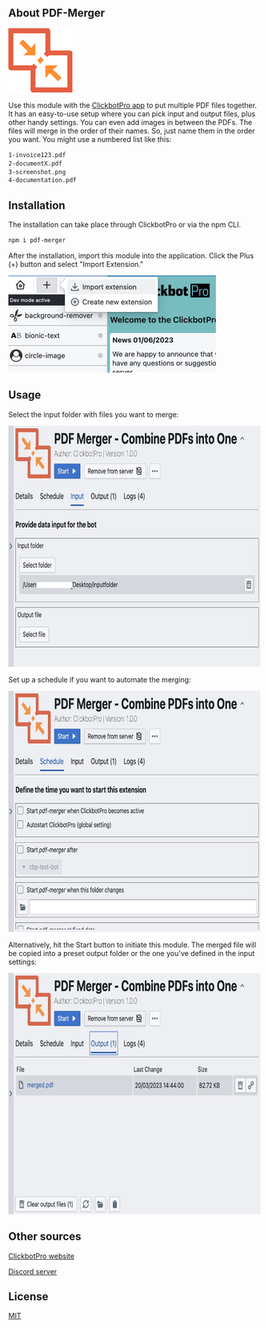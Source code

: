 ## About PDF-Merger

<img src="icon.png" />

Use this module with the [ClickbotPro app](https://clickbot.pro) to put multiple PDF files together. It has an easy-to-use setup where you can pick input and output files, plus other handy settings. 
You can even add images in between the PDFs. 
The files will merge in the order of their names. So, just name them in the order you want. You might use a numbered list like this:

```bash
1-invoice123.pdf
2-documentX.pdf
3-screenshot.png
4-documentation.pdf
```

## Installation

The installation can take place through ClickbotPro or via the npm CLI.

```bash
npm i pdf-merger
```

After the installation, import this module into the application. Click the Plus (+) button and select "Import Extension."

<img src="public/importExtension.png" width="415" height="194" />

## Usage

Select the input folder with files you want to merge:

<img src="screenshot_1.jpg" width="716" height="481"/>

Set up a schedule if you want to automate the merging:

<img src="screenshot_3.jpg" width="716" height="481"/>

Alternatively, hit the Start button to initiate this module. The merged file will be copied into a preset output folder or the one you've defined in the input settings:

<img src="screenshot_2.jpg" width="716" height="481"/>

## Other sources

[ClickbotPro website](https://clickbot.pro)

[Discord server](https://discord.gg/CNh88zDTPh)

## License

[MIT](https://choosealicense.com/licenses/mit/)